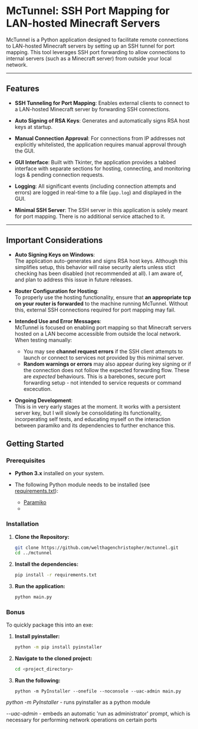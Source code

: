 # McTunnel: SSH Port Mapping for LAN-hosted Minecraft Servers

McTunnel is a Python application designed to facilitate remote connections to LAN-hosted Minecraft
servers by setting up an SSH tunnel for port mapping. This tool leverages SSH port forwarding to
allow connections to internal servers (such as a Minecraft server) from outside your local network.

--------------------------------------------------------------------------------------------------------------------------------------

## Features

- **SSH Tunneling for Port Mapping**: Enables external clients to connect to a LAN-hosted Minecraft
  server by forwarding SSH connections.
  
- **Auto Signing of RSA Keys**: Generates and automatically signs RSA host keys at startup.  
  
- **Manual Connection Approval**: For connections from IP addresses not explicitly whitelisted, the
   application requires manual approval through the GUI.
  
- **GUI Interface**: Built with Tkinter, the application provides a tabbed interface with separate
   sections for hosting, connecting, and monitoring logs & pending connection requests.
  
- **Logging**: All significant events (including connection attempts and errors) are logged in real-time
   to a file (`app.log`) and displayed in the GUI.
  
- **Minimal SSH Server**: The SSH server in this application is solely meant for port mapping.
   There is no additional service attached to it.

----------------------------------------------------------------------------------------------------------------------------------------
## Important Considerations

- **Auto Signing Keys on Windows**:  
  The application auto-generates and signs RSA host keys. Although this simplifies setup,
  this behavior will raise security alerts unless stict checking has been disabled (not recommended at all).
  I am aware of, and plan to address this issue in future releases.

- **Router Configuration for Hosting**:  
  To properly use the hosting functionality, ensure that **an appropriate tcp on your router is forwarded** to the machine running
  McTunnel. Without this, external SSH connections required for port mapping may fail.

- **Intended Use and Error Messages**:  
  McTunnel is focused on enabling port mapping so that Minecraft servers hosted on a LAN become accessible from outside
  the local network. When testing manually:
  - You may see **channel request errors** if the SSH client attempts to launch or connect to services not provided by this minimal server.
  - **Random warnings or errors** may also appear during key signing or if the connection does not follow the expected forwarding
    flow.
These are *expected* behaviours. This is a barebones, secure port forwarding setup - not intended to service requests or command
excecution.

- **Ongoing Development**:  
  This is in very early stages at the moment. It works with a persistent server key, but I will slowly be consolidating
  its functionality, incorperating self tests, and educating myself on the interaction between paramiko and its dependencies to further enchance this.


## Getting Started

### Prerequisites

- **Python 3.x** installed on your system.
- The following Python module needs to be installed (see [requirements.txt](requirements.txt)):

  - [Paramiko](http://www.paramiko.org/)
  - 

### Installation

1. **Clone the Repository:**
   ```bash
   git clone https://github.com/welthagenchristopher/mctunnel.git
   cd ../mctunnel


1. **Install the dependencies:**
   ```bash
   pip install -r requirements.txt


2. **Run the application:**
   ```bash
   python main.py

### Bonus

To quickly package this into an exe:

1. **Install pyinstaller:**
   ```bash
   python -m pip install pyinstaller

2. **Navigate to the cloned project:**
   ```bash
   cd <project_directory>

3. **Run the following:**
   ```
   python -m PyInstaller --onefile --noconsole --uac-admin main.py

  _python -m PyInstaller_ - runs pyinstaller as a python module

  _--uac-admin_ - embeds an automatic 'run as administrator' prompt,
  which is necessary for performing network operations on certain ports

